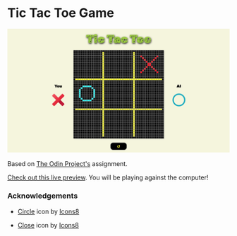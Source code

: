 # Tic Tac Toe Game

![Tic-tac-toe game](images/game-dashboard.png)

Based on [The Odin Project's](https://www.theodinproject.com/lessons/node-path-javascript-tic-tac-toe) assignment.

[Check out this live preview](https://nskills-lab.github.io/tic-tac-toe/).
You will be playing against the computer!

### Acknowledgements

- <a target="_blank" href="https://icons8.com/icon/18722/circle">Circle</a> icon by <a target="_blank" href="https://icons8.com">Icons8</a>

- <a target="_blank" href="https://icons8.com/icon/OZuepOQd0omj/close">Close</a> icon by <a target="_blank" href="https://icons8.com">Icons8</a>
